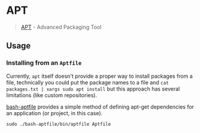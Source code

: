 # APT

> [APT][] - Advanced Packaging Tool

## Usage

### Installing from an `Aptfile`

Currently, `apt` itself doesn't provide a proper way to install packages from a file, technically you could put the package names to a file and `cat packages.txt | xargs sudo apt install` but this approach has several limitations (like custom repositories).

[bash-aptfile][] provides a simple method of defining apt-get dependencies for an application (or project, in this case).

```shell-session
sudo ./bash-aptfile/bin/aptfile Aptfile
```

[apt]: https://wiki.debian.org/Apt
[bash-aptfile]: https://github.com/seatgeek/bash-aptfile
